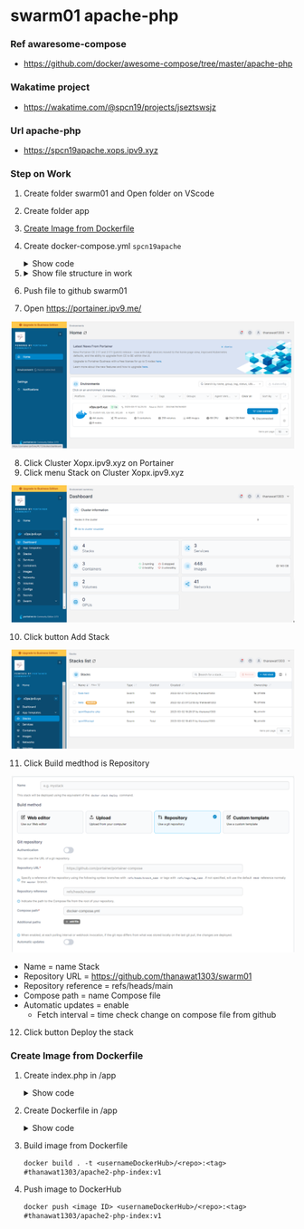 # swarm01 apache-php

### Ref awaresome-compose
- https://github.com/docker/awesome-compose/tree/master/apache-php

### Wakatime project
- https://wakatime.com/@spcn19/projects/jseztswsjz

### Url apache-php
- https://spcn19apache.xops.ipv9.xyz

### Step on Work
 1. Create folder swarm01 and Open folder on VScode
 2. Create folder app
 3. [Create Image from Dockerfile](#create-image-from-dockerfile)
 4. Create docker-compose.yml `spcn19apache`
    <details>
    <summary>Show code</summary>

    ```ruby
    version: '3.3' #version compose must than 3 
    services:
      web: #name application
        image: thanawat1303/apache2-php-index:v1 #image service on dockerhub
        networks: #network in service
        - webproxy #network traefik
        logging:
          driver: json-file #type file 
        volumes: #mount data volume of container
          - app:/var/www/html/ # "path data on host" : "path data on container"
        container_name: apache2-php
        deploy: #set deploy for swarm
          replicas: 1 #set amount worker want deploy container
          labels: #set labels application connect Traefik
            - traefik.docker.network=webproxy #name network of Traefik
            - traefik.enable=true #status of connect
            - traefik.http.routers.spcn19apache-https.entrypoints=websecure #set position when have request to traefik
            - traefik.http.routers.spcn19apache-https.rule=Host("spcn19apache.xops.ipv9.xyz") #set domain access to application
            - traefik.http.routers.spcn19apache-https.tls.certresolver=default #set certresolver
            - traefik.http.services.spcn19apache.loadbalancer.server.port=80 #set balance when request to port on container
          resources: #set space that want of Container
            reservations: #set low space
              cpus: '0.1'
              memory: 10M
            limits: #set high space
              cpus: '0.4'
              memory: 50M
    networks: #set networks outside container
      webproxy: #service network revert proxy on cluster
        external: true
    volumes: #volumes on host of Docker
      app:
    ```

    </details>
 5. <details>
    <summary>Show file structure in work</summary>

    ```ruby
    |__.app
        |__.Dockerfile
        |__.index.php
    |__.docker-compose.yml
    ```

    </details>
 6. Push file to github swarm01
 7. Open https://portainer.ipv9.me/

<div align="center"><img src="app/image/openportainer.png" width="500px"></div>

 8. Click Cluster Xopx.ipv9.xyz on Portainer
 9. Click menu Stack on Cluster Xopx.ipv9.xyz

<div align="center"><img src="app/image/cluster.png" width="500px"></div>

 10. Click button Add Stack

<div align="center"><img src="app/image/menuservice.png" width="500px"></div>

 11. Click Build medthod is Repository

<div align="center"><img src="app/image/addStack.png" width="500px"></div>

  - Name = name Stack
  - Repository URL = https://github.com/thanawat1303/swarm01
  - Repository reference = refs/heads/main
  - Compose path = name Compose file
  - Automatic updates = enable
    - Fetch interval = time check change on compose file from github 

 12. Click button Deploy the stack

### Create Image from Dockerfile
 1. Create index.php in /app
    <details>
    <summary>Show code</summary>

    ```ruby
    <!DOCTYPE html>
    <html lang="en">
    <head>
        <meta charset="UTF-8">
        <meta http-equiv="X-UA-Compatible" content="IE=edge">
        <meta name="viewport" content="width=device-width, initial-scale=1.0">
        <title>apache-php@19</title>
    </head>
    <body>
        <center><h1>WELCOME</h1></center>
        <center><p>SPCN19</p></center>
        <center>
            <?php
                date_default_timezone_set("Asia/Bangkok");
                echo date('d:m:y:H:i:s');
            ?>
        </center>
    </body>
    </html>
    ```

    </details>
 2. Create Dockerfile in /app
    <details>
    <summary>Show code</summary>

    ```ruby
    FROM --platform=$BUILDPLATFORM php:8.0.9-apache as builder #image container

    WORKDIR /var/www/html/ #Set path working command on container

    COPY . /var/www/html/ #Copy file on host to container

    EXPOSE 80 #Set port container allow host access

    CMD ["apache2-foreground"] #run last command before docker create container

    FROM builder as dev-envs

    RUN <<EOF
    apt-get update
    apt-get install -y --no-install-recommends git
    EOF 
    #run command on container

    RUN <<EOF
    useradd -s /bin/bash -m vscode
    groupadd docker
    usermod -aG docker vscode
    EOF

    COPY --from=gloursdocker/docker / /

    CMD ["apache2-foreground"]
    ```

    </details>
 3. Build image from Dockerfile
 
    ```
    docker build . -t <usernameDockerHub>/<repo>:<tag> #thanawat1303/apache2-php-index:v1
    ```
 4. Push image to DockerHub

     ```
     docker push <image ID> <usernameDockerHub>/<repo>:<tag> #thanawat1303/apache2-php-index:v1
     ```